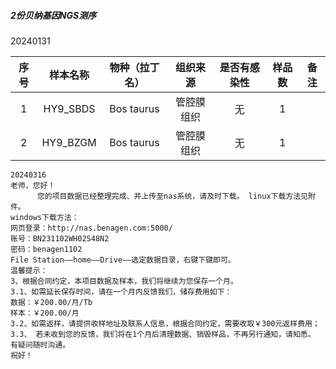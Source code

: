 ##### 2份贝纳基因NGS测序

20240131

| 序号 | 样本名称 | 物种（拉丁名） |  组织来源  | 是否有感染性 | 样品数 | 备注 |
| :--: | :------: | :------------: | :--------: | :----------: | :----: | :--: |
|  1   | HY9_SBDS |   Bos taurus   | 管腔膜组织 |      无      |   1    |      |
|  2   | HY9_BZGM |   Bos taurus   | 管腔膜组织 |      无      |   1    |      |



```
20240316
老师，您好！
      您的项目数据已经整理完成、并上传至nas系统，请及时下载。 linux下载方法见附件。 
windows下载方法：
网页登录：http://nas.benagen.com:5000/ 
账号：BN231102WH02S48N2
密码：benagen1102
File Station——home——Drive——选定数据目录，右键下键即可。
温馨提示：
3、根据合同约定，本项目数据及样本，我们将继续为您保存一个月。
3.1、如需延长保存时间，请在一个月内反馈我们，储存费用如下：
数据：￥200.00/月/Tb
样本：￥200.00/月
3.2、如需返样，请提供收样地址及联系人信息，根据合同约定，需要收取￥300元返样费用；
3.3、 若未收到您的反馈，我们将在1个月后清理数据、销毁样品，不再另行通知，请知悉。
有疑问随时沟通。
祝好！
```

